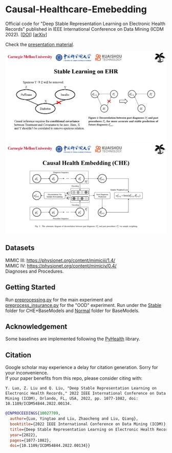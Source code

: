 # Causal-Healthcare-Emebedding
Official code for "Deep Stable Representation Learning on Electronic Health Records" published in IEEE International Conference on Data Mining (ICDM 2022). [[DOI](https://doi.org/10.1109/ICDM54844.2022.00134)]  [[arXiv](https://arxiv.org/abs/2209.01321)]  

Check the [presentation material](https://github.com/yingtaoluo/Causal-Healthcare-Emebedding/blob/main/Presentation%20on%20EHR.pptx).

![image](https://github.com/yingtaoluo/Causal-Healthcare-Emebedding/blob/main/motivation.png)  
![image](https://github.com/yingtaoluo/Causal-Healthcare-Emebedding/blob/main/method.png)  

## Datasets
MIMIC III: https://physionet.org/content/mimiciii/1.4/  
MIMIC IV: https://physionet.org/content/mimiciv/0.4/  
Diagnoses and Procedures.

## Getting Started
Run [preprocessing.py](https://github.com/yingtaoluo/Causal-Healthcare-Emebedding/blob/main/preprocessing.py) for the main experiment and [preprocess_insurance.py](https://github.com/yingtaoluo/Causal-Healthcare-Emebedding/blob/main/preprocess_insurance.py) for the "OOD" experiment. Run under the [Stable](https://github.com/yingtaoluo/Causal-Healthcare-Emebedding/tree/main/Stable) folder for CHE+BaseModels and [Normal](https://github.com/yingtaoluo/Causal-Healthcare-Emebedding/tree/main/Normal) folder for BaseModels.

## Acknowledgement
Some baselines are implemented following the [PyHealth](https://github.com/sunlabuiuc/PyHealth) library.

## Citation
Google scholar may experience a delay for citation generation. Sorry for your inconvenience.  
If your paper benefits from this repo, please consider citing with:

```
Y. Luo, Z. Liu and Q. Liu, "Deep Stable Representation Learning on Electronic Health Records," 2022 IEEE International Conference on Data Mining (ICDM), Orlando, FL, USA, 2022, pp. 1077-1082, doi: 10.1109/ICDM54844.2022.00134.  
```

```bibtex
@INPROCEEDINGS{10027709,  
  author={Luo, Yingtao and Liu, Zhaocheng and Liu, Qiang},  
  booktitle={2022 IEEE International Conference on Data Mining (ICDM)},   
  title={Deep Stable Representation Learning on Electronic Health Records},  
  year={2022},  
  pages={1077-1082},  
  doi={10.1109/ICDM54844.2022.00134}}

